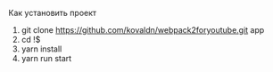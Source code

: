 

Как установить проект 
1. git clone https://github.com/kovaldn/webpack2foryoutube.git app
2. cd !$
3. yarn install
4. yarn run start

